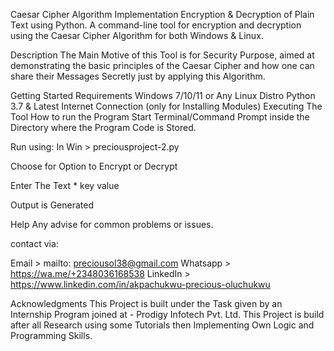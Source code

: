 Caesar Cipher Algorithm Implementation Encryption & Decryption of Plain Text using Python.
A command-line tool for encryption and decryption using the Caesar Cipher Algorithm for both Windows & Linux.

Description
The Main Motive of this Tool is for Security Purpose, aimed at demonstrating the basic principles of the Caesar Cipher and how one can share their Messages Secretly just by applying this Algorithm.

Getting Started
Requirements
Windows 7/10/11 or Any Linux Distro
Python 3.7 & Latest
Internet Connection (only for Installing Modules)
Executing The Tool
How to run the Program
Start Terminal/Command Prompt inside the Directory where the Program Code is Stored.

Run using: In Win > preciousproject-2.py

Choose for Option to Encrypt or Decrypt

Enter The Text * key value

Output is Generated

Help
Any advise for common problems or issues.

contact via:

Email > mailto: preciousol38@gmail.com
Whatsapp > https://wa.me/+2348036168538
LinkedIn > https://www.linkedin.com/in/akpachukwu-precious-oluchukwu

Acknowledgments
This Project is built under the Task given by an Internship Program joined at - Prodigy Infotech Pvt. Ltd.
This Project is build after all Research using some Tutorials then Implementing Own Logic and Programming Skills.
